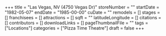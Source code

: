 +++
title = "Las Vegas, NV (4750 Vegas Dr)"
storeNumber = ""
startDate = "1982-05-07"
endDate = "1985-00-00"
cuDate = ""
remodels = []
stages = []
franchisees = []
attractions = []
sqft = ""
latitudeLongitude = []
citations = []
contributors = []
downloadLinks = []
pageThumbnailFile = ""
tags = ["Locations"]
categories = ["Pizza Time Theatre"]
draft = false
+++
